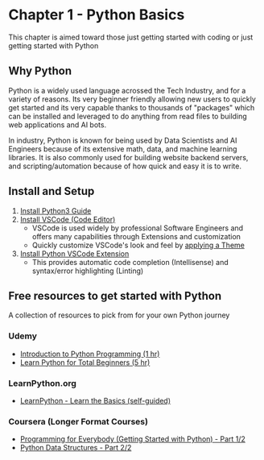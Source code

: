 # Chapter 1 - Python Basics

This chapter is aimed toward those just getting started with coding or just getting started with Python

## Why Python

Python is a widely used language acrossed the Tech Industry, and for a variety of reasons. Its very beginner friendly allowing new users to quickly get started and its very capable thanks to thousands of "packages" which can be installed and leveraged to do anything from read files to building web applications and AI bots.

In industry, Python is known for being used by Data Scientists and AI Engineers because of its extensive math, data, and machine learning libraries. It is also commonly used for building website backend servers, and scripting/automation because of how quick and easy it is to write.

## Install and Setup

1. [Install Python3 Guide](https://www.digitalocean.com/community/tutorials/install-python-windows-10)
2. [Install VSCode (Code Editor)](https://code.visualstudio.com/docs/setup/windows#_next-steps)
   - VSCode is used widely by professional Software Engineers and offers many capabilities through Extensions and customization
   - Quickly customize VSCode's look and feel by [applying a Theme](https://code.visualstudio.com/docs/getstarted/themes)
3. [Install Python VSCode Extension](https://marketplace.visualstudio.com/items?itemName=ms-python.python)
   - This provides automatic code completion (Intellisense) and syntax/error highlighting (Linting)

## Free resources to get started with Python

A collection of resources to pick from for your own Python journey

### Udemy

- [Introduction to Python Programming (1 hr)](https://www.udemy.com/course/pythonforbeginnersintro/)
- [Learn Python for Total Beginners (5 hr)](https://www.udemy.com/course/python-3-for-total-beginners/)

### LearnPython.org

- [LearnPython - Learn the Basics (self-guided)](https://www.learnpython.org/en/Welcome)

### Coursera (Longer Format Courses)

- [Programming for Everybody (Getting Started with Python) - Part 1/2](https://www.coursera.org/learn/python?specialization=python#modules)
- [Python Data Structures - Part 2/2](https://www.coursera.org/learn/python-data?specialization=python)
